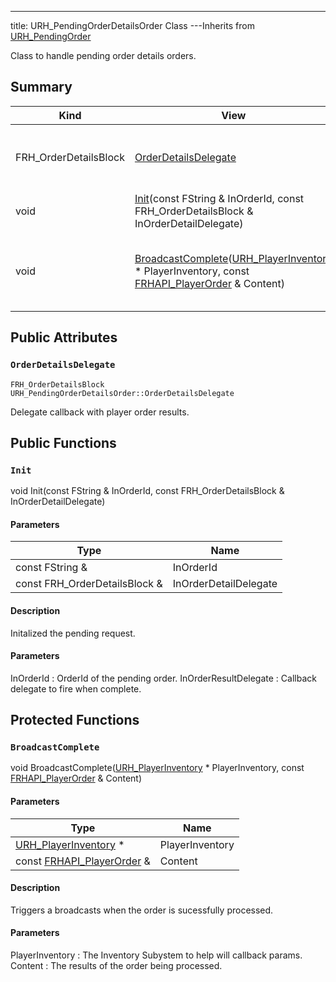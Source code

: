 ---
title: URH_PendingOrderDetailsOrder Class
---Inherits from [URH_PendingOrder](/unreal-plugins/all/classurh__pendingorder/#classURH__PendingOrder)

Class to handle pending order details orders.

## Summary
| Kind | View | Description |
|------|------|-------------|
|FRH_OrderDetailsBlock|[OrderDetailsDelegate](/unreal-plugins/all/classurh__pendingorderdetailsorder/#classURH__PendingOrderDetailsOrder_1a2f55d2a898c76ba950a0a40231afed7d)|Delegate callback with player order results.|
|void|[Init](/unreal-plugins/all/classurh__pendingorderdetailsorder/#classURH__PendingOrderDetailsOrder_1a3ed85df7842d29e831c2c2d29df23014)(const FString & InOrderId, const FRH_OrderDetailsBlock & InOrderDetailDelegate)|Initalized the pending request.|
|void|[BroadcastComplete](/unreal-plugins/all/classurh__pendingorderdetailsorder/#classURH__PendingOrderDetailsOrder_1a756eeacc251fdc5cccab7bf7299662d3)([URH_PlayerInventory](/unreal-plugins/all/classurh__playerinventory/#classURH__PlayerInventory) * PlayerInventory, const [FRHAPI_PlayerOrder](/unreal-plugins/all/structfrhapi__playerorder/#structFRHAPI__PlayerOrder) & Content)|Triggers a broadcasts when the order is sucessfully processed.|
## Public Attributes



### `OrderDetailsDelegate` <a id="classURH__PendingOrderDetailsOrder_1a2f55d2a898c76ba950a0a40231afed7d"></a>

`FRH_OrderDetailsBlock URH_PendingOrderDetailsOrder::OrderDetailsDelegate`

Delegate callback with player order results.





## Public Functions



### `Init` <a id="classURH__PendingOrderDetailsOrder_1a3ed85df7842d29e831c2c2d29df23014"></a>

void Init(const FString & InOrderId, const FRH_OrderDetailsBlock & InOrderDetailDelegate)

#### Parameters

| Type | Name |
|------|------|
|const FString &|InOrderId|
|const FRH_OrderDetailsBlock &|InOrderDetailDelegate|

#### Description

Initalized the pending request.


#### Parameters

InOrderId
: OrderId of the pending order. 
InOrderResultDelegate
: Callback delegate to fire when complete. 




## Protected Functions



### `BroadcastComplete` <a id="classURH__PendingOrderDetailsOrder_1a756eeacc251fdc5cccab7bf7299662d3"></a>

void BroadcastComplete([URH_PlayerInventory](/unreal-plugins/all/classurh__playerinventory/#classURH__PlayerInventory) * PlayerInventory, const [FRHAPI_PlayerOrder](/unreal-plugins/all/structfrhapi__playerorder/#structFRHAPI__PlayerOrder) & Content)

#### Parameters

| Type | Name |
|------|------|
|[URH_PlayerInventory](/unreal-plugins/all/classurh__playerinventory/#classURH__PlayerInventory) *|PlayerInventory|
|const [FRHAPI_PlayerOrder](/unreal-plugins/all/structfrhapi__playerorder/#structFRHAPI__PlayerOrder) &|Content|

#### Description

Triggers a broadcasts when the order is sucessfully processed.


#### Parameters

PlayerInventory
: The Inventory Subystem to help will callback params. 
Content
: The results of the order being processed. 




